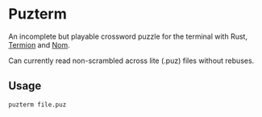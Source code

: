 # Puzterm

An incomplete but playable crossword puzzle for the terminal with Rust, [Termion](https://github.com/ticki/termion) and [Nom](https://github.com/Geal/nom).

Can currently read non-scrambled across lite (.puz) files without rebuses.

## Usage

```puzterm file.puz```
